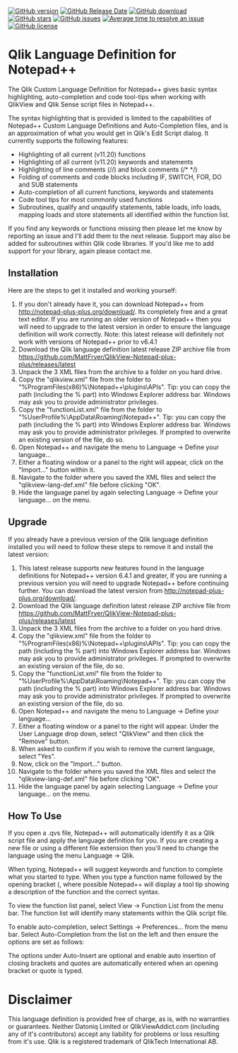 [![GitHub version](https://img.shields.io/github/release/MattFryer/Qlik-Notepad-plus-plus.svg)](https://github.com/MattFryer/Qlik-Notepad-plus-plus/releases/latest)
[![GitHub Release Date](https://img.shields.io/github/release-date/MattFryer/Qlik-Notepad-plus-plus.svg)](https://github.com/MattFryer/Qlik-Notepad-plus-plus/releases/latest)
[![GitHub download](https://img.shields.io/github/downloads/MattFryer/Qlik-Notepad-plus-plus/total.svg)](https://github.com/MattFryer/Qlik-Notepad-plus-plus/releases/latest)
[![GitHub stars](https://img.shields.io/github/stars/MattFryer/Qlik-Notepad-plus-plus.svg)](https://github.com/MattFryer/Qlik-Notepad-plus-plus/stargazers)
[![GitHub issues](https://img.shields.io/github/issues-raw/MattFryer/Qlik-Notepad-plus-plus.svg)](https://github.com/MattFryer/Qlik-Notepad-plus-plus/issues)
[![Average time to resolve an issue](http://isitmaintained.com/badge/resolution/MattFryer/Qlik-Notepad-plus-plus.svg)](http://isitmaintained.com/project/MattFryer/Qlik-Notepad-plus-plus "Average time to resolve an issue")
[![GitHub license](https://img.shields.io/github/license/MattFryer/Qlik-Notepad-plus-plus.svg)](https://github.com/MattFryer/Qlik-Notepad-plus-plus/blob/master/LICENSE)

# Qlik Language Definition for Notepad++

The Qlik Custom Language Definition for Notepad++ gives basic syntax highlighting, auto-completion and code tool-tips when working with QlikView and Qlik Sense script files in Notepad++.

The syntax highlighting that is provided is limited to the capabilities of Notepad++ Custom Language Definitions and Auto-Completion files, and is an approximation of what you would get in Qlik's Edit Script dialog. It currently supports the following features:

* Highlighting of all current (v11.20) functions 
* Highlighting of all current (v11.20) keywords and statements 
* Highlighting of line comments (//) and block comments (/* */) 
* Folding of comments and code blocks including IF, SWITCH, FOR, DO and SUB statements 
* Auto-completion of all current functions, keywords and statements 
* Code tool tips for most commonly used functions
* Subroutines, qualify and unqaulify statements, table loads, info loads, mapping loads and store statements all identified within the function list.

If you find any keywords or functions missing then please let me know by reporting an issue and I'll add them to the next release. Support may also be added for subroutines within Qlik code libraries. If you'd like me to add support for your library, again please contact me.


## Installation
Here are the steps to get it installed and working yourself:

1. If you don't already have it, you can download Notepad++ from http://notepad-plus-plus.org/download/. Its completely free and a great text editor. If you are running an older version of Notepad++ then you will need to upgrade to the latest version in order to ensure the language definition will work correctly. Note: this latest release will definitely not work with versions of Notepad++ prior to v6.4.1
2. Download the Qlik language definition latest release ZIP archive file from https://github.com/MattFryer/QlikView-Notepad-plus-plus/releases/latest
3. Unpack the 3 XML files from the archive to a folder on you hard drive. 
4. Copy the "qlikview.xml" file from the folder to "%ProgramFiles(x86)%\Notepad++\plugins\APIs\". Tip: you can copy the path (including the % part) into Windows Explorer address bar. Windows may ask you to provide administrator privileges. 
5. Copy the "functionList.xml" file from the folder to "%UserProfile%\AppData\Roaming\Notepad++\". Tip: you can copy the path (including the % part) into Windows Explorer address bar. Windows may ask you to provide administrator privileges. If prompted to overwrite an existing version of the file, do so. 
6. Open Notepad++ and navigate the menu to Language -> Define your language...
7. Either a floating window or a panel to the right will appear, click on the "Import..." button within it.
8. Navigate to the folder where you saved the XML files and select the "qlikview-lang-def.xml" file before clicking "OK".
9. Hide the language panel by again selecting Language -> Define your language... on the menu. 


## Upgrade
If you already have a previous version of the Qlik language definition installed you will need to follow these steps to remove it and install the latest version:

1. This latest release supports new features found in the language definitions for Notepad++ version 6.4.1 and greater, If you are running a previous version you will need to upgrade Notepad++ before continuing further. You can download the latest version from http://notepad-plus-plus.org/download/.
2. Download the Qlik language definition latest release ZIP archive file from https://github.com/MattFryer/QlikView-Notepad-plus-plus/releases/latest
3. Unpack the 3 XML files from the archive to a folder on you hard drive. 
4. Copy the "qlikview.xml" file from the folder to "%ProgramFiles(x86)%\Notepad++\plugins\APIs\". Tip: you can copy the path (including the % part) into Windows Explorer address bar. Windows may ask you to provide administrator privileges. If prompted to overwrite an existing version of the file, do so.
5. Copy the "functionList.xml" file from the folder to "%UserProfile%\AppData\Roaming\Notepad++\". Tip: you can copy the path (including the % part) into Windows Explorer address bar. Windows may ask you to provide administrator privileges. If prompted to overwrite an existing version of the file, do so.
6. Open Notepad++ and navigate the menu to Language -> Define your language...
7. Either a floating window or a panel to the right will appear. Under the User Language drop down, select "QlikView" and then click the "Remove" button.
8. When asked to confirm if you wish to remove the current language, select "Yes".
9. Now, click on the "Import..." button.
10. Navigate to the folder where you saved the XML files and select the "qlikview-lang-def.xml" file before clicking "OK".
11. Hide the language panel by again selecting Language -> Define your language... on the menu.


## How To Use
If you open a .qvs file, Notepad++ will automatically identify it as a Qlik script file and apply the language definition for you. If you are creating a new file or using a different file extension then you'll need to change the language using the menu Language -> Qlik.

When typing, Notepad++ will suggest keywords and function to complete what you started to type. When you type a function name followed by the opening bracket (, where possible Notepad++ will display a tool tip showing a description of the function and the correct syntax.

To view the function list panel, select View -> Function List from the menu bar. The function list will identify many statements within the Qlik script file.

To enable auto-completion, select Settings -> Preferences... from the menu bar. Select Auto-Completion from the list on the left and then ensure the options are set as follows:

The options under Auto-Insert are optional and enable auto insertion of closing brackets and quotes are automatically entered when an opening bracket or quote is typed.


Disclaimer
===============================================
This language definition is provided free of charge, as is, with no warranties or guarantees. Neither Datoniq Limited or QlikViewAddict.com (including any of it's contributors) accept any liability for problems or loss resulting from it's use. Qlik is a registered trademark of QlikTech International AB.
